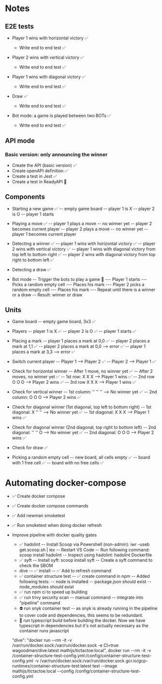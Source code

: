 # Notes

## E2E tests
- Player 1 wins with horizontal victory ✅
    - Write end to end test ✅

- Player 2 wins with vertical victory ✅
    - Write end to end test ✅

- Player 1 wins with diagonal victory ✅
    - Write end to end test ✅

- Draw ✅
    - Write end to end test ✅

- Bot mode: a game is played between two BOTs ✅
    - Write end to end test ✅

## API mode

### Basic version: only announcing the winner
- Create the API (basic version) ✅
- Create openAPI definition ✅
- Create a test in Jest ✅
- Create a test in ReadyAPI 🙌

## Components
- Starting a new game ✅
-- empty game board
-- player 1 is X
-- player 2 is O
-- player 1 starts

- Playing a move ✅
-- player 1 plays a move
-- no winner yet
-- player 2 becomes current player
-- player 2 plays a move
-- no winner yet
-- player 1 becomes current player

- Detecting a winner ✅
-- player 1 wins with horizontal victory ✅
-- player 2 wins with vertical victory ✅
-- player 1 wins with diagonal victory from top left to bottom right ✅
-- player 2 wins with diagonal victory from top right to bottom left ✅

- Detecting a draw ✅

- Bot mode 
-- Trigger the bots to play a game 🙌
--- Player 1 starts
--- Picks a random empty cell
--- Places his mark
--- Player 2 picks a random empty cell
--- Places his mark
--- Repeat until there is a winner or a draw
-- Result: winner or draw

## Units
- Game board
-- empty game board, 3x3 ✅

- Players 
-- player 1 is X ✅
-- player 2 is O ✅
-- player 1 starts ✅

- Placing a mark
-- player 1 places a mark at 0,0 ✅
-- player 2 places a mark at 1,1 ✅
-- player 2 places a mark at 0,0 --> error ✅
-- player 1 places a mark at 3,3 --> error ✅

- Switch current player
-- Player 1 --> Player 2 ✅
-- Player 2 --> Player 1 ✅

- Check for horizontal winner
-- After 1 move, no winner yet ✅
-- After 2 moves, no winner yet ✅
-- 1st row: X X X --> Player 1 wins ✅
-- 2nd row O O O --> Player 2 wins ✅
-- 3rd row X X X --> Player 1 wins ✅

- Check for vertical winner
-- 1st column: '' '' '' --> No winner yet ✅
-- 2nd column: O O O --> Player 2 wins ✅

- Check for diagonal winner (1st diagonal, top left to bottom right)
-- 1st diagonal: X '' '' --> No winner yet ✅
-- 1st diagonal: X X X --> Player 1 wins ✅

- Check for diagonal winner (2nd diagonal, top right to bottom left)
-- 2nd diagonal: '' '' O --> No winner yet ✅
-- 2nd diagonal: O O O --> Player 2 wins ✅

- Check for draw ✅

- Picking a random empty cell
-- new board, all cells empty ✅
-- board with 1 free cell ✅
-- board with no free cells ✅

# Automating docker-compose
- ✅ Create docker compose
- ✅ Create docker compose commands
- ✅ Add newman smoketest
- ✅ Run smoketest when doing docker refresh
- Improve pipeline with docker quality gates
    - ✅ hadolint
        -- Install Scoop via Powershell (non-admin): iwr -useb get.scoop.sh | iex
        -- Restart VS Code
        -- Run following command: scoop install hadolint 
        -- Inspect using hadolint: hadolint Dockerfile
    -  ✅ syft
        -- Install syft: scoop install syft
        -- Create a syft command to check the SBOM
    - dive
        -- ✅ install
        -- ✅ Add to refresh command
    - ✅ container structure test
        -- ✅ create command in npm
        -- Added following tests:
            -- node is installed
            -- package.json should exist
            -- node_modules should exist
    - ✅ run npm ci to speed up building
    - ✅ run trivy security scan
        -- manual command
        -- integrate into "pipeline" command
    - ⛔️ run snyk container test
        -- as snyk is already running in the pipeline to cover code and dependencies, this seems to be redundant.
    - 🦑 run typescript build before building the docker.
        Now we have typescript in dependencies but it's not actually necessary as the container runs javascript

    "dive": "docker run --rm -it -v /var/run/docker.sock:/var/run/docker.sock -e CI=true wagoodman/dive:latest mathijs/tictactoe:local",
    docker run --rm -it -v /container-structure-test-config.yml:/config/container-structure-test-config.yml -v /var/run/docker.sock:/var/run/docker.sock gcr.io/gcp-runtimes/container-structure-test:latest test --image mathijs/tictactoe:local --config /config/container-structure-test-config.yml